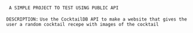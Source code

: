 ``` A SIMPLE PROJECT TO TEST USING PUBLIC API```

``DESCRIPTION:``
`Use the CocktailDB API to make a website that gives the user a random cocktail recepe with images of the cocktail`